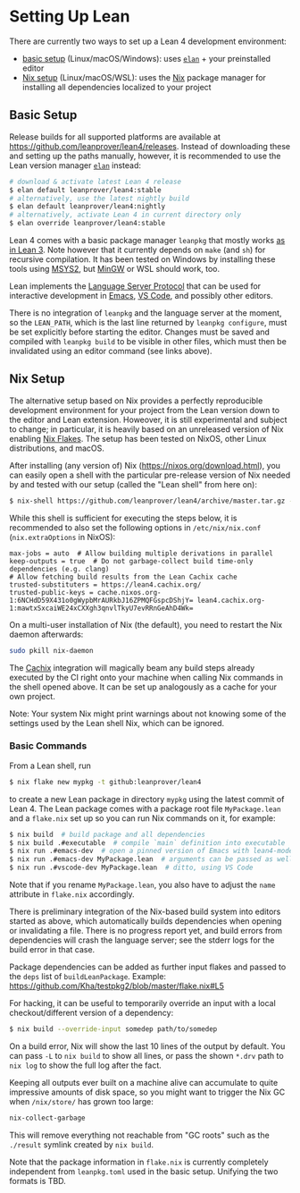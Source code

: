 # Setting Up Lean

There are currently two ways to set up a Lean 4 development environment:

* [basic setup](./setup.md#basic-setup) (Linux/macOS/Windows): uses [`elan`](https://github.com/Kha/elan) + your preinstalled editor
* [Nix setup](./setup.md#nix-setup) (Linux/macOS/WSL): uses the [Nix](https://nixos.org/nix/) package manager for installing all dependencies localized to your project

## Basic Setup

Release builds for all supported platforms are available at <https://github.com/leanprover/lean4/releases>.
Instead of downloading these and setting up the paths manually, however, it is recommended to use the Lean version manager [`elan`](https://github.com/Kha/elan) instead:
```sh
# download & activate latest Lean 4 release
$ elan default leanprover/lean4:stable
# alternatively, use the latest nightly build
$ elan default leanprover/lean4:nightly
# alternatively, activate Lean 4 in current directory only
$ elan override leanprover/lean4:stable
```

Lean 4 comes with a basic package manager `leanpkg` that mostly works [as in Lean 3](https://leanprover.github.io/reference/using_lean.html#using-the-package-manager).
Note however that it currently depends on `make` (and `sh`) for recursive compilation.
It has been tested on Windows by installing these tools using [MSYS2](https://www.msys2.org/), but [MinGW](http://www.mingw.org/) or WSL should work, too.

Lean implements the [Language Server Protocol](https://microsoft.github.io/language-server-protocol/) that can be used for interactive development in [Emacs](https://github.com/leanprover/lean4/tree/master/lean4-mode/README.md), [VS Code](https://github.com/mhuisi/vscode-lean4), and possibly other editors.

There is no integration of `leanpkg` and the language server at the moment, so the `LEAN_PATH`, which is the last line returned by `leanpkg configure`, must be set explicitly before starting the editor.
Changes must be saved and compiled with `leanpkg build` to be visible in other files, which must then be invalidated using an editor command (see links above).

## Nix Setup

The alternative setup based on Nix provides a perfectly reproducible development environment for your project from the Lean version down to the editor and Lean extension. Howeover, it is still experimental and subject to change; in particular, it is heavily based on an unreleased version of Nix enabling [Nix Flakes](https://www.tweag.io/blog/2020-05-25-flakes/). The setup has been tested on NixOS, other Linux distributions, and macOS.

After installing (any version of) Nix (<https://nixos.org/download.html>), you can easily open a shell with the particular pre-release version of Nix needed by and tested with our setup (called the "Lean shell" from here on):
```bash
$ nix-shell https://github.com/leanprover/lean4/archive/master.tar.gz -A nix
```
While this shell is sufficient for executing the steps below, it is recommended to also set the following options in `/etc/nix/nix.conf` (`nix.extraOptions` in NixOS):
```
max-jobs = auto  # Allow building multiple derivations in parallel
keep-outputs = true  # Do not garbage-collect build time-only dependencies (e.g. clang)
# Allow fetching build results from the Lean Cachix cache
trusted-substituters = https://lean4.cachix.org/
trusted-public-keys = cache.nixos.org-1:6NCHdD59X431o0gWypbMrAURkbJ16ZPMQFGspcDShjY= lean4.cachix.org-1:mawtxSxcaiWE24xCXXgh3qnvlTkyU7evRRnGeAhD4Wk=
```
On a multi-user installation of Nix (the default), you need to restart the Nix daemon afterwards:
```bash
sudo pkill nix-daemon
```

The [Cachix](https://cachix.org/) integration will magically beam any build steps already executed by the CI right onto your machine when calling Nix commands in the shell opened above.
It can be set up analogously as a cache for your own project.

Note: Your system Nix might print warnings about not knowing some of the settings used by the Lean shell Nix, which can be ignored.

### Basic Commands

From a Lean shell, run
```bash
$ nix flake new mypkg -t github:leanprover/lean4
```
to create a new Lean package in directory `mypkg` using the latest commit of Lean 4.
The Lean package comes with a package root file `MyPackage.lean` and a `flake.nix` set up so you can run Nix commands on it, for example:
```bash
$ nix build  # build package and all dependencies
$ nix build .#executable  # compile `main` definition into executable
$ nix run .#emacs-dev  # open a pinned version of Emacs with lean4-mode fully set up
$ nix run .#emacs-dev MyPackage.lean  # arguments can be passed as well, e.g. the file to open
$ nix run .#vscode-dev MyPackage.lean  # ditto, using VS Code
```
Note that if you rename `MyPackage.lean`, you also have to adjust the `name` attribute in `flake.nix` accordingly.

There is preliminary integration of the Nix-based build system into editors started as above, which automatically builds dependencies when opening or invalidating a file.
There is no progress report yet, and build errors from dependencies will crash the language server; see the stderr logs for the build error in that case.

Package dependencies can be added as further input flakes and passed to the `deps` list of `buildLeanPackage`. Example: <https://github.com/Kha/testpkg2/blob/master/flake.nix#L5>

For hacking, it can be useful to temporarily override an input with a local checkout/different version of a dependency:
```bash
$ nix build --override-input somedep path/to/somedep
```

On a build error, Nix will show the last 10 lines of the output by default. You can pass `-L` to `nix build` to show all lines, or pass the shown `*.drv` path to `nix log` to show the full log after the fact.

Keeping all outputs ever built on a machine alive can accumulate to quite impressive amounts of disk space, so you might want to trigger the Nix GC when `/nix/store/` has grown too large:
```bash
nix-collect-garbage
```
This will remove everything not reachable from "GC roots" such as the `./result` symlink created by `nix build`.

Note that the package information in `flake.nix` is currently completely independent from `leanpkg.toml` used in the basic setup.
Unifying the two formats is TBD.
